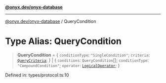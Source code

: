 [**@onyx.dev/onyx-database**](../README.md)

***

[@onyx.dev/onyx-database](../globals.md) / QueryCondition

# Type Alias: QueryCondition

> **QueryCondition** = \{ `conditionType`: `"SingleCondition"`; `criteria`: [`QueryCriteria`](../interfaces/QueryCriteria.md); \} \| \{ `conditions`: `QueryCondition`[]; `conditionType`: `"CompoundCondition"`; `operator`: [`LogicalOperator`](LogicalOperator.md); \}

Defined in: types/protocol.ts:10
